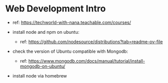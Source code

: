 # Web Development Intro
  - ref: https://techworld-with-nana.teachable.com/courses/

- install node and npm on ubuntu:
  - ref: https://github.com/nodesource/distributions?tab=readme-ov-file

- check the version of Ubuntu compatible with Mongodb:
  - ref: https://www.mongodb.com/docs/manual/tutorial/install-mongodb-on-ubuntu/

- install node via homebrew
